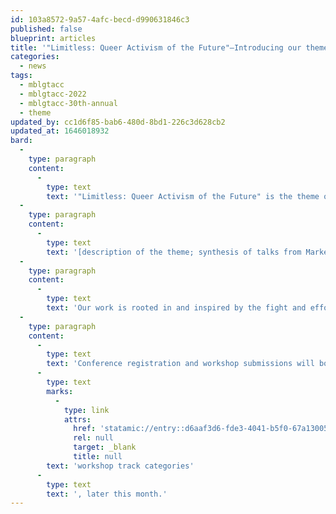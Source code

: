 ```yaml
---
id: 103a8572-9a57-4afc-becd-d990631846c3
published: false
blueprint: articles
title: '"Limitless: Queer Activism of the Future"—Introducing our theme for the 30th annual MBLGTACC; registration and workshop RFP coming April 4'
categories:
  - news
tags:
  - mblgtacc
  - mblgtacc-2022
  - mblgtacc-30th-annual
  - theme
updated_by: cc1d6f85-bab6-480d-8bd1-226c3d628cb2
updated_at: 1646018932
bard:
  -
    type: paragraph
    content:
      -
        type: text
        text: '"Limitless: Queer Activism of the Future" is the theme of the 30th annual Midwest Bisexual Lesbian Gay Transgender Asexual College Conference, coming to Columbus, Ohio from October 21-23, 2022.'
  -
    type: paragraph
    content:
      -
        type: text
        text: '[description of the theme; synthesis of talks from Marketing and Programming areas]'
  -
    type: paragraph
    content:
      -
        type: text
        text: 'Our work is rooted in and inspired by the fight and efforts of those before us. And when we work together, when we center the needs of the most marginalized, when we fight—relentlessly and strategically—for justice, our potential for positive change is limitless. Our theme is, at once, an aspirational vision of what our future can be and a portrait of what we stand to lose if we don''t remain vigilant in defense of our shared values, of our fundamental human rights, and of our community. The queer activism of the future '
  -
    type: paragraph
    content:
      -
        type: text
        text: 'Conference registration and workshop submissions will both open starting on April 4. We look forward to sharing more information, including registration rates and '
      -
        type: text
        marks:
          -
            type: link
            attrs:
              href: 'statamic://entry::d6aaf3d6-fde3-4041-b5f0-67a13005275f'
              rel: null
              target: _blank
              title: null
        text: 'workshop track categories'
      -
        type: text
        text: ', later this month.'
---
```

